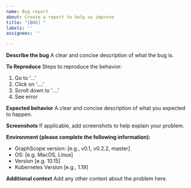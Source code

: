 ```yaml
---
name: Bug report
about: Create a report to help us improve
title: "[BUG] "
labels: ''
assignees: ''

---
```


**Describe the bug**
A clear and concise description of what the bug is.

**To Reproduce**
Steps to reproduce the behavior:
1. Go to '...'
2. Click on '....'
3. Scroll down to '....'
4. See error

**Expected behavior**
A clear and concise description of what you expected to happen.

**Screenshots**
If applicable, add screenshots to help explain your problem.

**Environment (please complete the following information):**
 - GraphScope version: [e.g., v0.1, v0.2.2, master]
 - OS: [e.g. MacOS, Linux]
 - Version [e.g. 10.15]
 - Kubernetes Version [e.g., 1.19]

**Additional context**
Add any other context about the problem here.
